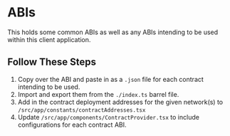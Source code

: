 # ABIs

This holds some common ABIs as well as any ABIs intending to be used within this client application.

## Follow These Steps

1. Copy over the ABI and paste in as a `.json` file for each contract intending to be used.
2. Import and export them from the `./index.ts` barrel file.
3. Add in the contract deployment addresses for the given network(s) to `/src/app/constants/contractAddresses.tsx`
4. Update `/src/app/components/ContractProvider.tsx` to include configurations for each contract ABI.
